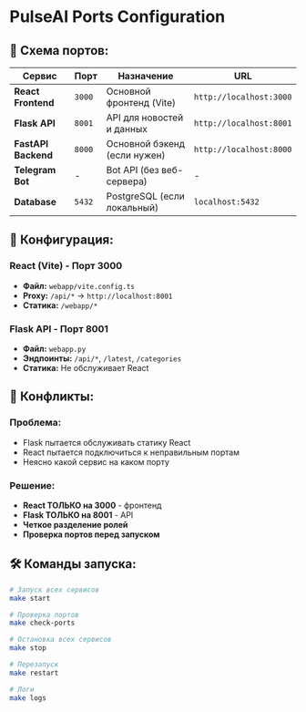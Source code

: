 # PulseAI Ports Configuration

## 🚀 **Схема портов:**

| Сервис | Порт | Назначение | URL |
|--------|------|------------|-----|
| **React Frontend** | `3000` | Основной фронтенд (Vite) | `http://localhost:3000` |
| **Flask API** | `8001` | API для новостей и данных | `http://localhost:8001` |
| **FastAPI Backend** | `8000` | Основной бэкенд (если нужен) | `http://localhost:8000` |
| **Telegram Bot** | - | Bot API (без веб-сервера) | - |
| **Database** | `5432` | PostgreSQL (если локальный) | `localhost:5432` |

## 🔧 **Конфигурация:**

### React (Vite) - Порт 3000
- **Файл:** `webapp/vite.config.ts`
- **Proxy:** `/api/*` → `http://localhost:8001`
- **Статика:** `/webapp/*`

### Flask API - Порт 8001
- **Файл:** `webapp.py`
- **Эндпоинты:** `/api/*`, `/latest`, `/categories`
- **Статика:** Не обслуживает React

## 🚨 **Конфликты:**

### Проблема:
- Flask пытается обслуживать статику React
- React пытается подключиться к неправильным портам
- Неясно какой сервис на каком порту

### Решение:
- **React ТОЛЬКО на 3000** - фронтенд
- **Flask ТОЛЬКО на 8001** - API
- **Четкое разделение ролей**
- **Проверка портов перед запуском**

## 🛠 **Команды запуска:**

```bash
# Запуск всех сервисов
make start

# Проверка портов
make check-ports

# Остановка всех сервисов
make stop

# Перезапуск
make restart

# Логи
make logs
```

